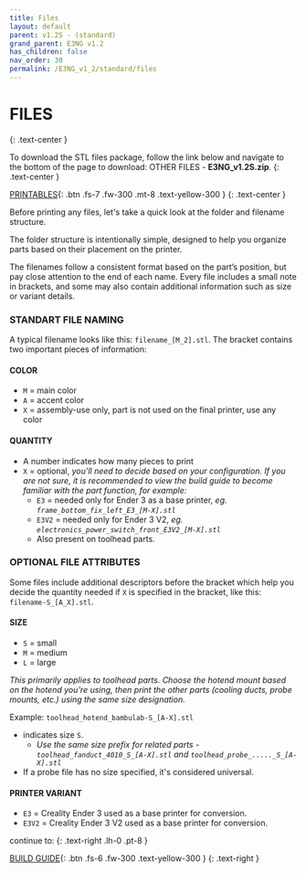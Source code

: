 ```yaml
---
title: Files
layout: default
parent: v1.2S - (standard)
grand_parent: E3NG v1.2
has_children: false
nav_order: 30
permalink: /E3NG_v1_2/standard/files
---
```

# FILES
{: .text-center }

To download the STL files package, follow the link below and navigate to the bottom of the page to download: OTHER FILES - **E3NG_v1.2S.zip**.
{: .text-center }

[PRINTABLES]{: .btn .fs-7 .fw-300 .mt-8 .text-yellow-300 }
{: .text-center }

Before printing any files, let's take a quick look at the folder and filename structure.

The folder structure is intentionally simple, designed to help you organize parts based on their placement on the printer.

The filenames follow a consistent format based on the part’s position, but pay close attention to the end of each name. Every file includes a small note in brackets, and some may also contain additional information such as size or variant details.

### STANDART FILE NAMING
A typical filename looks like this: `filename_[M_2].stl`. The bracket contains two important pieces of information:

#### COLOR
 - `M` = main color
 - `A` = accent color
 - `X` = assembly-use only, part is not used on the final printer, use any color

#### QUANTITY
 - A number indicates how many pieces to print
 - `X` = optional, *you'll need to decide based on your configuration. If you are not sure, it is recommended to view the build guide to become familiar with the part function, for example:*
   - `E3` = needed only for Ender 3 as a base printer, *eg. `frame_bottom_fix_left_E3_[M-X].stl`*
   - `E3V2` = needed only for Ender 3 V2, *eg. `electronics_power_switch_front_E3V2_[M-X].stl`*
   - Also present on toolhead parts.

### OPTIONAL FILE ATTRIBUTES
Some files include additional descriptors before the bracket which help you decide the quantity needed if `X` is specified in the bracket, like this: `filename-S_[A_X].stl`.

#### SIZE
 - `S` = small
 - `M` = medium
 - `L` = large

*This primarily applies to toolhead parts. Choose the hotend mount based on the hotend you’re using, then print the other parts (cooling ducts, probe mounts, etc.) using the same size designation.*

Example: `toolhead_hotend_bambulab-S_[A-X].stl`
  - indicates size `S`.
    - *Use the same size prefix for related parts - `toolhead_fanduct_4010_S_[A-X].stl` and `toolhead_probe_....._S_[A-X].stl`*
  - If a probe file has no size specified, it's considered universal.

#### PRINTER VARIANT
 - `E3` = Creality Ender 3 used as a base printer for conversion.
 - `E3V2` = Creality Ender 3 V2 used as a base printer for conversion.

continue to:
{: .text-right .lh-0 .pt-8 }

[BUILD GUIDE]{: .btn .fs-6 .fw-300 .text-yellow-300 }
{: .text-right }

[PRINTABLES]: https://www.printables.com/en/model/922401/files
[BUILD GUIDE]: https://rh3d.xyz/E3NG_v1_2/standard/build_guide
